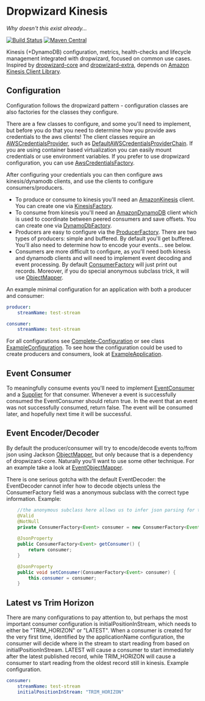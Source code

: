 Dropwizard Kinesis
===================
*Why doesn't this exist already...*

[![Build Status](https://travis-ci.org/code-monastery/dropwizard-kinesis.svg?branch=master)](https://travis-ci.org/code-monastery/dropwizard-kinesis)
[![Maven Central](https://maven-badges.herokuapp.com/maven-central/io.codemonastery/dropwizard-kinesis/badge.svg)](https://maven-badges.herokuapp.com/maven-central/io.codemonastery/dropwizard-kinesis)

Kinesis (+DynamoDB) configuration, metrics, health-checks and lifecycle management integrated with dropwizard, focused on common use cases. Inspired by [dropwizard-core](https://github.com/dropwizard/dropwizard/tree/master/dropwizard-core) and [dropwizard-extra](//github.com/datasift/dropwizard-extra), depends on [Amazon Kinesis Client Library](https://github.com/awslabs/amazon-kinesis-client).

Configuration
-----
Configuration follows the dropwizard pattern - configuration classes are also factories for the classes they configure.

There are a few classes to configure, and some you'll need to implement, but before you do that you need to determine how you provide aws credentials to the aws clients!
The client classes require an [AWSCredentialsProvider](https://github.com/aws/aws-sdk-java/blob/master/aws-java-sdk-core/src/main/java/com/amazonaws/auth/AWSCredentialsProvider.java), such as [DefaultAWSCredentialsProviderChain](https://github.com/aws/aws-sdk-java/blob/master/aws-java-sdk-core/src/main/java/com/amazonaws/auth/DefaultAWSCredentialsProviderChain.java).
If you are using container based virtualization you can easily mount credentials or use environment variables.
If you prefer to use dropwizard configuration, you can use [AwsCredentialsFactory](src/main/java/io/codemonastery/dropwizard/kinesis/AwsCredentialsFactory.java). 

After configuring your credentials you can then configure aws kinesis/dynamodb clients, and use the clients to configure consumers/producers. 
* To produce or consume to kinesis you'll need an [AmazonKinesis](https://github.com/aws/aws-sdk-java/blob/master/aws-java-sdk-kinesis/src/main/java/com/amazonaws/services/kinesis/AmazonKinesis.java) client. You can create one via [KinesisFactory](src/main/java/io/codemonastery/dropwizard/kinesis/KinesisFactory.java). 
* To consume from kinesis you'll need an [AmazonDynamoDB](https://github.com/aws/aws-sdk-java/blob/master/aws-java-sdk-dynamodb/src/main/java/com/amazonaws/services/dynamodbv2/AmazonDynamoDB.java) client which is used to coordinate between peered consumers and save offsets. You can create one via [DynamoDbFactory](src/main/java/io/codemonastery/dropwizard/kinesis/DynamoDbFactory.java). 
* Producers are easy to configure via the [ProducerFactory](src/main/java/io/codemonastery/dropwizard/kinesis/producer/ProducerFactory.java). There are two types of producers: simple and buffered. By default you'll get buffered. You'll also need to determine how to encode your events... see below.
* Consumers are more difficult to configure, as you'll need both kinesis and dynamodb clients and will need to implement event decoding and event processing. By default [ConsumerFactory](src/main/java/io/codemonastery/dropwizard/kinesis/consumer/ConsumerFactory.java) will just print out records. Moreover, if you do special anonymous subclass trick, it will use [ObjectMapper](https://github.com/FasterXML/jackson-databind/blob/master/src/main/java/com/fasterxml/jackson/databind/ObjectMapper.java).
 
An example minimal configuration for an application with both a producer and consumer:
``` yaml
producer:
    streamName: test-stream

consumer:
    streamName: test-stream

```

For all configurations see [Complete-Configuration](/../../wiki/Complete-Configuration) or see class [ExampleConfiguration](src/test/java/io/codemonastery/dropwizard/kinesis/example/ExampleConfiguration.java). To see how the configuration could be used to create producers and consumers, look at [ExampleApplication](src/test/java/io/codemonastery/dropwizard/kinesis/example/ExampleApplication.java).

Event Consumer
-----
To meaningfully consume events you'll need to implement [EventConsumer](src/main/java/io/codemonastery/dropwizard/kinesis/consumer/EventConsumer.java) and a [Supplier](https://docs.oracle.com/javase/8/docs/api/java/util/function/Supplier.html) for that consumer.
Whenever a event is successfully consumed the EventConsumer should return true. In the event that an event was not successfully consumed, return false. The event will be consumed later, and hopefully next time it will be successful.

Event Encoder/Decoder
-----
By default the producer/consumer will try to encode/decode events to/from json using Jackson [ObjectMapper](https://github.com/FasterXML/jackson-databind/blob/master/src/main/java/com/fasterxml/jackson/databind/ObjectMapper.java), but only because that is a dependency of dropwizard-core. Naturally you'll want to use some other technique. For an example take a look at [EventObjectMapper](src/main/java/io/codemonastery/dropwizard/kinesis/EventObjectMapper.java).

There is one serious gotcha with the default EventDecoder: the EventDecoder cannot infer how to decode objects unless the ConsumerFactory field was a anonymous subclass with the correct type information. Example:
``` java
    //the anonymous subclass here allows us to infer json parsing for the Event class
    @Valid
    @NotNull
    private ConsumerFactory<Event> consumer = new ConsumerFactory<Event>(){}; // <= note the {}
    
    @JsonProperty
    public ConsumerFactory<Event> getConsumer() {
        return consumer;
    }

    @JsonProperty
    public void setConsumer(ConsumerFactory<Event> consumer) {
        this.consumer = consumer;
    }
```

Latest vs Trim Horizon
-----
There are many configurations to pay attention to, but perhaps the most important consumer configuration is initialPositionInStream, which needs to either be "TRIM_HORIZON" or "LATEST". When a consumer is created for the very first time, identified by the applicationName configuration, the consumer will decide where in the stream to start reading from based on initialPositionInStream. LATEST will cause a consumer to start immediately after the latest published record, while TRIM_HORIZON will cause a consumer to start reading from the oldest record still in kinesis. Example configuration. 
``` yaml
consumer:
    streamName: test-stream
    initialPositionInStream: "TRIM_HORIZON"
```
